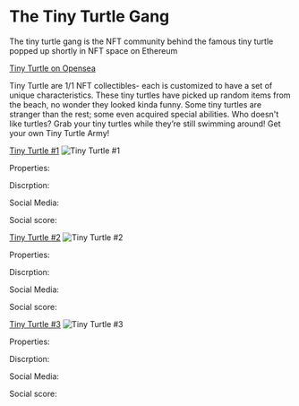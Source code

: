 # The Tiny Turtle Gang

The tiny turtle gang is the NFT community behind the famous tiny turtle popped up shortly in NFT space on Ethereum

[Tiny Turtle on Opensea](https://opensea.io/collection/tinyturtle)

Tiny Turtle are 1/1 NFT collectibles- each is customized to have a set of unique characteristics. These tiny turtles have picked up random items from the beach, no wonder they looked kinda funny. Some tiny turtles are stranger than the rest; some even acquired special abilities. Who doesn't like turtles? Grab your tiny turtles while they’re still swimming around! Get your own Tiny Turtle Army!

[Tiny Turtle #1]()
![Tiny Turtle #1]()

Properties:

Discrption:

Social Media:

Social score:

[Tiny Turtle #2](https://opensea.io/assets/0x495f947276749ce646f68ac8c248420045cb7b5e/91260899824372124641209108715188038484386929667987656266643133441865605447681/)
![Tiny Turtle #2](https://lh3.googleusercontent.com/Esocv6B4qH1hQnLXDp67PrN5ZlyoGyW0-q_Ox7aZDYjgBhkyBOEvK2LnpwnKRLi_bjUjF7mYdMMX6e-0JKn0vhdb0YtKP31M3dyO5x0=s0)

Properties:

Discrption:

Social Media:

Social score:

[Tiny Turtle #3]()
![Tiny Turtle #3]()

Properties:

Discrption:

Social Media:

Social score:
